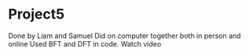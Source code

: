 # Project5
Done by Liam and Samuel
Did on computer together both in person and online
Used BFT and DFT in code. Watch video
